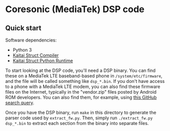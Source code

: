 # Coresonic (MediaTek) DSP code

## Quick start

Software dependencies:

* Python 3
* [Kaitai Struct Compiler][ksc]
* [Kaitai Struct Python Runtime][kspr]

To start looking at the DSP code, you'll need a DSP binary. You can find
these on a MediaTek LTE baseband-based phone in `/system/etc/firmware`, and
the file will be called something like `dsp_*.bin`. If you don't have access
to a phone with a MediaTek LTE modem, you can also find these firmware files
on the Internet, typically in the "vendor.zip" files posted by Android ROM
developers. You can also find them, for example, using
[this GitHub search query][firmware query].

Once you have the DSP binary, run `make` in this directory to generate the
parser code used by `extract_fw.py`. Then, simply run
`./extract_fw.py dsp_*.bin` to extract each section from the binary into
separate files.

[ksc]: https://github.com/kaitai-io/kaitai_struct_compiler
[kspr]: https://github.com/kaitai-io/kaitai_struct_python_runtime
[firmware query]: https://github.com/search?q=filename%3Adsp_1_lwg_n.bin
